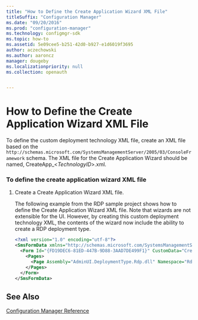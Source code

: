 ```yaml
---
title: "How to Define the Create Application Wizard XML File"
titleSuffix: "Configuration Manager"
ms.date: "09/20/2016"
ms.prod: "configuration-manager"
ms.technology: configmgr-sdk
ms.topic: how-to
ms.assetid: 5e09cee5-b251-42d0-b927-e1d6019f3695
author: aczechowski
ms.author: aaroncz
manager: dougeby
ms.localizationpriority: null
ms.collection: openauth


---
```

# How to Define the Create Application Wizard XML File
To define the custom deployment technology XML file, create an XML file based on the `http://schemas.microsoft.com/SystemsManagementServer/2005/03/ConsoleFramework` schema. The XML file for the Create Application Wizard should be named, CreateApp_\<*TechnologyID*>.xml.  

### To define the create application wizard XML file  

1.  Create a Create Application Wizard XML file.  

     The following example from the RDP sample project shows how to define the Create Application Wizard XML file. Note that wizards are not extensible for the UI.  However, by creating this custom deployment technology XML, the contents of the wizard now include the ability to create a RDP deployment type.  

    ```xml
    <?xml version="1.0" encoding="utf-8"?>  
    <SmsFormData xmlns="http://schemas.microsoft.com/SystemsManagementServer/2005/03/ConsoleFramework" FormatVersion="1">  
      <Form Id="{FD19DEC6-81ED-447B-9D88-3AAD7DE499F1}" CustomData="CreateApp" FormType="PropertySheet" ForceRefresh="true">  
        <Pages>  
          <Page Assembly="AdminUI.DeploymentType.Rdp.dll" Namespace="RdpTechnology.AdminConsole" VendorId="Partner Company Name" Id="{6802BC91-30EF-49A5-80F6-D4902CD5181C}" Type="RdpDeploymentTechnologyPageControl" />  
        </Pages>  
      </Form>  
    </SmsFormData>  
    ```  

## See Also  
 [Configuration Manager Reference](../../develop/reference/configuration-manager-reference.md)
